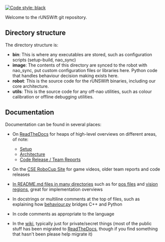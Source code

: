 [![Code style: black](https://img.shields.io/badge/code%20style-black-000000.svg)](https://github.com/psf/black)

Welcome to the rUNSWift git repository.


## Directory structure

The directory structure is:

* **bin**:
    This is where any executables are stored, such as configuration scripts (setup-build, nao_sync)
* **image**:
    The contents of this directory are synced to the robot with nao_sync, put custom configuration files
    or libraries here. Python code that handles behaviour decision making exists here.
* **robot**:
    This is the source code for the rUNSWift binaries, including our core architecture.
* **utils**:
    This is the source code for any off-nao utilities, such as colour
    calibration or offline debugging utilities.


## Documentation

Documentation can be found in several places:
 - On [ReadTheDocs][read-the-docs] for heaps of high-level overviews on different areas, of note:
    - [Setup](https://runswift.readthedocs.io/en/latest/setup/index.html)
    - [Architecture](https://runswift.readthedocs.io/en/latest/architecture.html)
    - [Code Release / Team Reports](https://runswift.readthedocs.io/en/latest/code_releases_team_reports.html)

 - On the [CSE RoboCup Site](https://cgi.cse.unsw.edu.au/~robocup/) for game videos, older team reports and code releases

 <!-- search link is relative to repo home.  won't work when looking at `README.md` as a blob. -->
 - [In README.md files in many directories](../../search?q=filename%3AREADME) such as for [pos files](image/home/nao/data/pos/README.md) and [vision regions](robot/perception/vision/Region/README.md), great for implementation overviews
 
 - In docstrings or multiline comments at the top of files, such as explaining how [behaviour.py](image/home/nao/data/behaviours/behaviour.py#L1-L17) bridges C++ and Python

 - In code comments as appropriate to the language
 
 <!-- wiki link is relative to repo home.  won't work when looking at `README.md` as a blob. -->
 - In the [wiki](../../wiki), typically just for private/secret things (most of the public stuff has been migrated to [ReadTheDocs][read-the-docs], though if you find something that hasn't been please help migrate it)

[read-the-docs]: https://runswift.readthedocs.io/

